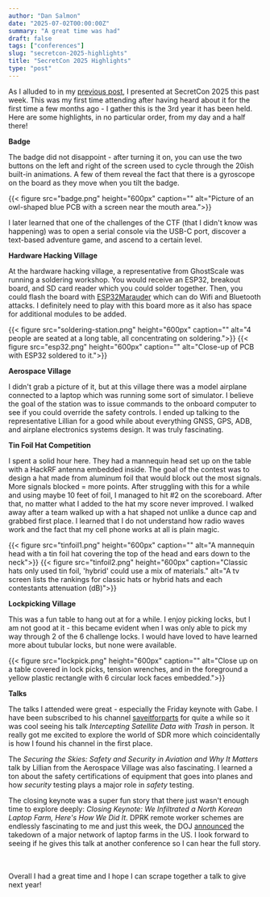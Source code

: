 ```yaml
---
author: "Dan Salmon"
date: "2025-07-02T00:00:00Z"
summary: "A great time was had"
draft: false
tags: ["conferences"]
slug: "secretcon-2025-highlights"
title: "SecretCon 2025 Highlights"
type: "post"
---
```


As I alluded to in my [previous post](i-am-speaking-at-secretcon-2025/), I presented at SecretCon 2025 this past week. This was my first time attending after having heard about it for the first time a few months ago - I gather this is the 3rd year it has been held. Here are some highlights, in no particular order, from my day and a half there!

**Badge**

The badge did not disappoint - after turning it on, you can use the two buttons on the left and right of the screen used to cycle through the 20ish built-in animations. A few of them reveal the fact that there is a gyroscope on the board as they move when you tilt the badge.

{{< figure src="badge.png" height="600px" caption="" alt="Picture of an owl-shaped blue PCB with a screen near the mouth area.">}}

I later learned that one of the challenges of the CTF (that I didn't know was happening) was to open a serial console via the USB-C port, discover a text-based adventure game, and ascend to a certain level.

**Hardware Hacking Village**

At the hardware hacking village, a representative from GhostScale was running a soldering workshop. You would receive an ESP32, breakout board, and SD card reader which you could solder together. Then, you could flash the board with [ESP32Marauder](https://github.com/justcallmekoko/ESP32Marauder) which can do Wifi and Bluetooth attacks. I definitely need to play with this board more as it also has space for additional modules to be added.

{{< figure src="soldering-station.png" height="600px" caption="" alt="4 people are seated at a long table, all concentrating on soldering.">}}
{{< figure src="esp32.png" height="600px" caption="" alt="Close-up of PCB with ESP32 soldered to it.">}}

**Aerospace Village**

I didn't grab a picture of it, but at this village there was a model airplane connected to a laptop which was running some sort of simulator. I believe the goal of the station was to issue commands to the onboard computer to see if you could override the safety controls.
I ended up talking to the representative Lillian for a good while about everything GNSS, GPS, ADB, and airplane electronics systems design. It was truly fascinating.

**Tin Foil Hat Competition**

I spent a solid hour here. They had a mannequin head set up on the table with a HackRF antenna embedded inside. The goal of the contest was to design a hat made from aluminum foil that would block out the most signals. More signals blocked = more points. After struggling with this for a while and using maybe 10 feet of foil, I managed to hit #2 on the scoreboard. After that, no matter what I added to the hat my score never improved. I walked away after a team walked up with a hat shaped not unlike a dunce cap and grabbed first place. I learned that I do not understand how radio waves work and the fact that my cell phone works at all is plain magic.

{{< figure src="tinfoil1.png" height="600px" caption="" alt="A mannequin head with a tin foil hat covering the top of the head and ears down to the neck">}}
{{< figure src="tinfoil2.png" height="600px" caption="Classic hats only used tin foil, 'hybrid' could use a mix of materials." alt="A tv screen lists the rankings for classic hats or hybrid hats and each contestants attenuation (dB)">}}


**Lockpicking Village**

This was a fun table to hang out at for a while. I enjoy picking locks, but I am not good at it - this became evident when I was only able to pick my way through 2 of the 6 challenge locks. I would have loved to have learned more about tubular locks, but none were available.

{{< figure src="lockpick.png" height="600px" caption="" alt="Close up on a table covered in lock picks, tension wrenches, and in the foreground a yellow plastic rectangle with 6 circular lock faces embedded.">}}

**Talks**

The talks I attended were great - especially the Friday keynote with Gabe. I have been subscribed to his channel [saveitforparts](https://www.youtube.com/@saveitforparts) for quite a while so it was cool seeing his talk *Intercepting Satellite Data with Trash* in person. It really got me excited to explore the world of SDR more which coincidentally is how I found his channel in the first place.

The *Securing the Skies: Safety and Security in
Aviation and Why It Matters* talk by Lillian from the Aerospace Village was also fascinating. I learned a ton about the safety certifications of equipment that goes into planes and how *security* testing plays a major role in *safety* testing.

The closing keynote was a super fun story that there just wasn't enough time to explore deeply: *Closing Keynote: We Infiltrated a North Korean Laptop Farm, Here's How We Did It*. DPRK remote worker schemes are endlessly fascinating to me and just this week, the DOJ [announced](https://www.bleepingcomputer.com/news/security/us-disrupts-north-korean-it-worker-laptop-farm-scheme-in-16-states/) the takedown of a major network of laptop farms in the US. I look forward to seeing if he gives this talk at another conference so I can hear the full story.

<br />
<br />
Overall I had a great time and I hope I can scrape together a talk to give next year!